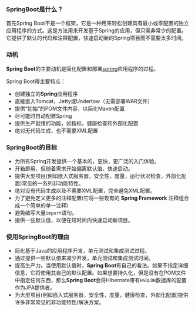 ### SpringBoot是什么？

首先Spring Boot不是一个框架，它是一种用来轻松创建具有最小或零配置的独立应用程序的方式。这是方法用来开发基于Spring的应用，但只需非常少的配置。它提供了默认的代码和注释配置，快速启动新的Spring项目而不需要太多时间。

### 动机

**Spring Boot**的主要动机是简化配置和部署[spring](http://www.yiibai.com/spring/)应用程序的过程。

Spring Boot得主要特点：

- 创建独立的**Spring**应用程序
- 直接嵌入Tomcat，Jetty或Undertow（无需部署WAR文件）
- 提供“初始”的POM文件内容，以简化Maven配置
- 尽可能时自动配置Spring
- 提供生产就绪的功能，如指标，健康检查和外部化配置
- 绝对无代码生成，也不需要XML配置

### SpringBoot的目标

- 为所有Spring开发提供一个基本的，更快，更广泛的入门体验。
- 开箱即用，但随着需求开始偏离默认值，快速启动。
- 提供大型项目(例如嵌入式服务器，安全性，度量，运行状况检查，外部化配置)常见的一系列非功能特性。
- 绝对没有代码生成以及不需要XML配置，完全避免XML配置。
- 为了避免定义更多的注释配置(它将一些现有的 **Spring Framework** 注释组合成一个简单的单一注释)
- 避免编写大量`import`语句。
- 提供一些默认值，以便在短时间内快速启动新项目。

### 使用SpringBoot的理由

- 简化基于Java的应用程序开发，单元测试和集成测试过程。
- 通过提供一些默认值来减少开发，单元测试和集成测试时间。
- 提高生产力。当使用默认值时，**Spring Boot**有自己的看法。如果不指定详细信息，它将使用其自己的默认配置。如果想要持久化，但是没有在POM文件中指定任何东西，那么**Spring Boot**会将Hibernate带有`HSQLDB`数据库的配置作为JPA提供者。
- 为大型项目(例如嵌入式服务器，安全性，度量，健康检查，外部化配置)提供许多非常常见的非功能特性/解决方案。

